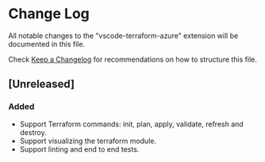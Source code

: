 # Change Log

All notable changes to the "vscode-terraform-azure" extension will be documented in this file.		
		
Check [Keep a Changelog](http://keepachangelog.com/) for recommendations on how to structure this file.

## [Unreleased]

### Added
- Support Terraform commands: init, plan, apply, validate, refresh and destroy.
- Support visualizing the terraform module.
- Support linting and end to end tests.
